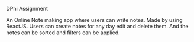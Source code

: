 DPhi Assignment

An Online Note making app where users can write notes.
Made by using ReactJS.
Users can create notes for any day edit and delete them.
And the notes can be sorted and filters can be applied.
